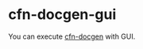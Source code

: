 # cfn-docgen-gui

You can execute [cfn-docgen](https://github.com/horietakehiro/cfn-docgen) with GUI.